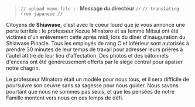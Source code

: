 ﻿> `// upload memo file ::` **Message du directeur** `//`
> `// translating from japanese //`

Citoyens de **Shiawase**, c'est avec le coeur lourd que je vous annonce une perte terrible : le professeur Kozue Minatoro et sa femme Mitsui ont été victimes d'un enlèvement cette après midi, lors du dîner d'inauguration du Shiawase Pinacle. Tous les employés de rang C et inférieur sont autorisés à prendre 30 minutes de leur temps de travail pour adresser leurs prières à l'autel attitré de leur lieu d'affectation. Des photos et des bâtonnets d'encens ont été généreusement offerts par le siège central pour apaiser notre chagrin.

Le professeur Minatoro était un modèle pour nous tous, et il sera difficile de poursuivre son oeuvre sans sa sagesse pour nous guider. Nous savons pourtant que nous ne sommes pas seuls, et que les pensées de notre Famille montent vers nous en ces temps de défi.
